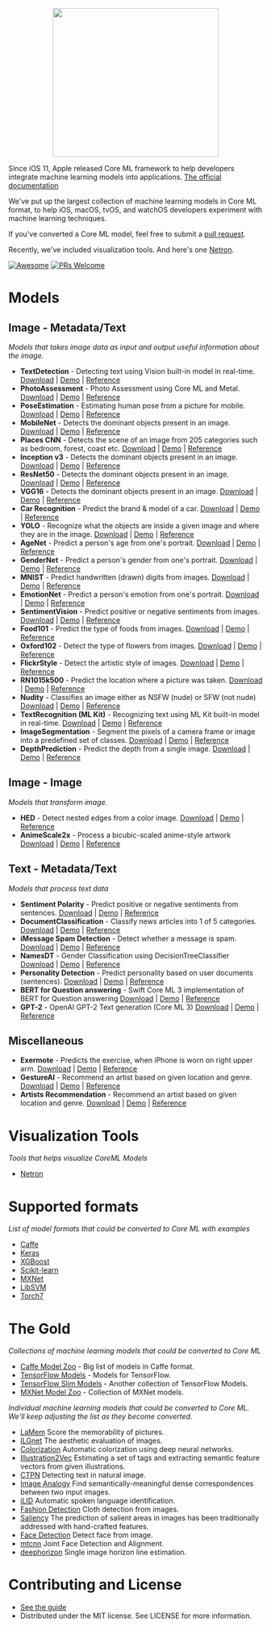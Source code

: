 

<!--
Title: Awesome Core ML Models
Description: A curated list of machine learning models in Core ML format.
Author: Kedan Li
-->
<p align="center">
<img src="images/coreml.png" width="329" height="295"/>
</p>


Since iOS 11, Apple released Core ML framework to help developers integrate machine learning models into applications. [The official documentation](https://developer.apple.com/documentation/coreml)

We've put up the largest collection of machine learning models in Core ML format, to help  iOS, macOS, tvOS, and watchOS developers experiment with machine learning techniques.

If you've converted a Core ML model, feel free to submit a [pull request](https://github.com/likedan/Awesome-CoreML-Models/compare).

Recently, we've included visualization tools. And here's one [Netron](https://lutzroeder.github.io/Netron).

[![Awesome](https://cdn.rawgit.com/sindresorhus/awesome/d7305f38d29fed78fa85652e3a63e154dd8e8829/media/badge.svg)](https://github.com/sindresorhus/awesome)
[![PRs Welcome](https://img.shields.io/badge/PRs-welcome-brightgreen.svg)](http://makeapullrequest.com)

# Models

## Image - Metadata/Text
*Models that takes image data as input and output useful information about the image.*
* **TextDetection** - Detecting text using Vision built-in model in real-time. [Download]() | [Demo](https://github.com/tucan9389/TextDetection-CoreML) | [Reference](https://developer.apple.com/documentation/vision)
* **PhotoAssessment** - Photo Assessment using Core ML and Metal. [Download](https://github.com/yulingtianxia/PhotoAssessment/blob/master/PhotoAssessment-Sample/Sources/NIMANasnet.mlmodel) | [Demo](https://github.com/yulingtianxia/PhotoAssessment) | [Reference](https://arxiv.org/abs/1709.05424)
* **PoseEstimation** - Estimating human pose from a picture for mobile. [Download](https://github.com/edvardHua/PoseEstimationForMobile/tree/master/release) | [Demo](https://github.com/tucan9389/PoseEstimation-CoreML) | [Reference](https://github.com/edvardHua/PoseEstimationForMobile)
* **MobileNet** - Detects the dominant objects present in an image. [Download](https://github.com/hollance/MobileNet-CoreML/raw/master/MobileNet.mlmodel) | [Demo](https://github.com/hollance/MobileNet-CoreML) | [Reference](https://arxiv.org/abs/1704.04861)
* **Places CNN** - Detects the scene of an image from 205 categories such as bedroom, forest, coast etc. [Download](https://github.com/hollance/MobileNet-CoreML/raw/master/MobileNet.mlmodel) | [Demo](https://github.com/chenyi1989/CoreMLDemo) | [Reference](http://places.csail.mit.edu/index.html)
* **Inception v3** - Detects the dominant objects present in an image. [Download](https://github.com/yulingtianxia/Core-ML-Sample/blob/master/CoreMLSample/Inceptionv3.mlmodel) | [Demo](https://github.com/yulingtianxia/Core-ML-Sample/) | [Reference](https://arxiv.org/abs/1512.00567)
* **ResNet50** - Detects the dominant objects present in an image. [Download](https://github.com/ytakzk/CoreML-samples/blob/master/CoreML-samples/Resnet50.mlmodel) | [Demo](https://github.com/ytakzk/CoreML-samples) | [Reference](https://arxiv.org/abs/1512.03385)
* **VGG16** - Detects the dominant objects present in an image. [Download](https://docs-assets.developer.apple.com/coreml/models/VGG16.mlmodel) | [Demo](https://github.com/alaphao/CoreMLExample) | [Reference](https://arxiv.org/abs/1409.1556)
* **Car Recognition** - Predict the brand & model of a car. [Download](https://github.com/likedan/Core-ML-Car-Recognition/blob/master/Convert/CarRecognition.mlmodel) | [Demo](https://github.com/ytakzk/CoreML-samples) | [Reference](http://mmlab.ie.cuhk.edu.hk/datasets/comp_cars/index.html)
* **YOLO** - Recognize what the objects are inside a given image and where they are in the image. [Download](https://github.com/hollance/YOLO-CoreML-MPSNNGraph/blob/master/TinyYOLO-CoreML/TinyYOLO-CoreML/TinyYOLO.mlmodel) | [Demo](https://github.com/hollance/YOLO-CoreML-MPSNNGraph) | [Reference](http://machinethink.net/blog/object-detection-with-yolo)
* **AgeNet** - Predict a person's age from one's portrait. [Download](https://drive.google.com/file/d/0B1ghKa_MYL6mT1J3T1BEeWx4TWc/view?usp=sharing) | [Demo](https://github.com/cocoa-ai/FacesVisionDemo) | [Reference](http://www.openu.ac.il/home/hassner/projects/cnn_agegender/)
* **GenderNet** - Predict a person's gender from one's portrait. [Download](https://drive.google.com/file/d/0B1ghKa_MYL6mYkNsZHlyc2ZuaFk/view?usp=sharing) | [Demo](https://github.com/cocoa-ai/FacesVisionDemo) | [Reference](http://www.openu.ac.il/home/hassner/projects/cnn_agegender/)
* **MNIST** - Predict handwritten (drawn) digits from images. [Download](https://github.com/ph1ps/MNIST-CoreML/raw/master/MNISTPrediction/MNIST.mlmodel) | [Demo](https://github.com/ph1ps/MNIST-CoreML) | [Reference](http://yann.lecun.com/exdb/mnist/)
* **EmotionNet** - Predict a person's emotion from one's portrait. [Download](https://drive.google.com/file/d/0B1ghKa_MYL6mTlYtRGdXNFlpWDQ/view?usp=sharing) | [Demo](https://github.com/cocoa-ai/FacesVisionDemo) | [Reference](http://www.openu.ac.il/home/hassner/projects/cnn_emotions/)
* **SentimentVision** - Predict positive or negative sentiments from images. [Download](https://drive.google.com/open?id=0B1ghKa_MYL6mZ0dITW5uZlgyNTg) | [Demo](https://github.com/cocoa-ai/SentimentVisionDemo) | [Reference](http://www.sciencedirect.com/science/article/pii/S0262885617300355?via%3Dihub)
* **Food101** - Predict the type of foods from images. [Download](https://drive.google.com/open?id=0B5TjkH3njRqnVjBPZGRZbkNITjA) | [Demo](https://github.com/ph1ps/Food101-CoreML) | [Reference](http://visiir.lip6.fr/explore)
* **Oxford102** - Detect the type of flowers from images. [Download](https://drive.google.com/file/d/0B1ghKa_MYL6meDBHT2NaZGxkNzQ/view?usp=sharing) | [Demo](https://github.com/cocoa-ai/FlowersVisionDemo) | [Reference](http://jimgoo.com/flower-power/)
* **FlickrStyle** - Detect the artistic style of images. [Download](https://drive.google.com/file/d/0B1ghKa_MYL6meDBHT2NaZGxkNzQ/view?usp=sharing) | [Demo](https://github.com/cocoa-ai/StylesVisionDemo) | [Reference](http://sergeykarayev.com/files/1311.3715v3.pdf)
* **RN1015k500** - Predict the location where a picture was taken. [Download](https://s3.amazonaws.com/aws-bigdata-blog/artifacts/RN1015k500/RN1015k500.mlmodel) | [Demo](https://github.com/awslabs/MXNet2CoreML_iOS_sample_app) | [Reference](https://aws.amazon.com/blogs/ai/estimating-the-location-of-images-using-mxnet-and-multimedia-commons-dataset-on-aws-ec2)
* **Nudity** - Classifies an image either as NSFW (nude) or SFW (not nude)
 [Download](https://drive.google.com/open?id=0B5TjkH3njRqncDJpdDB1Tkl2S2s) | [Demo](https://github.com/ph1ps/Nudity-CoreML) | [Reference](https://github.com/yahoo/open_nsfw)
* **TextRecognition (ML Kit)** - Recognizing text using ML Kit built-in model in real-time. [Download]() | [Demo](https://github.com/tucan9389/TextRecognition-MLKit) | [Reference](https://firebase.google.com/docs/ml-kit/ios/recognize-text)
* **ImageSegmentation** - Segment the pixels of a camera frame or image into a predefined set of classes. [Download](https://developer.apple.com/machine-learning/models/) | [Demo](https://github.com/tucan9389/ImageSegmentation-CoreML) | [Reference](https://github.com/tensorflow/models/tree/master/research/deeplab)
* **DepthPrediction** - Predict the depth from a single image. [Download](https://developer.apple.com/machine-learning/models/) | [Demo](https://github.com/tucan9389/DepthPrediction-CoreML) | [Reference](https://github.com/iro-cp/FCRN-DepthPrediction)

## Image - Image
*Models that transform image.*
* **HED** - Detect nested edges from a color image. [Download](https://github.com/s1ddok/HED-CoreML/blob/master/HED-CoreML/Models/HED_so.mlmodel) | [Demo](https://github.com/s1ddok/HED-CoreML) | [Reference](http://dl.acm.org/citation.cfm?id=2654889)
* **AnimeScale2x** - Process a bicubic-scaled anime-style artwork [Download](https://github.com/imxieyi/waifu2x-ios/blob/master/waifu2x/models/anime_noise0_model.mlmodel) | [Demo](https://github.com/imxieyi/waifu2x-ios) | [Reference](https://arxiv.org/abs/1501.00092)

## Text - Metadata/Text
*Models that process text data*
* **Sentiment Polarity** - Predict positive or negative sentiments from sentences. [Download](https://github.com/cocoa-ai/SentimentCoreMLDemo/raw/master/SentimentPolarity/Resources/SentimentPolarity.mlmodel) | [Demo](https://github.com/cocoa-ai/SentimentCoreMLDemo) | [Reference](http://boston.lti.cs.cmu.edu/classes/95-865-K/HW/HW3/)
* **DocumentClassification** - Classify news articles into 1 of 5 categories. [Download](https://github.com/toddkramer/DocumentClassifier/blob/master/Sources/DocumentClassification.mlmodel) | [Demo](https://github.com/toddkramer/DocumentClassifier) | [Reference](https://github.com/toddkramer/DocumentClassifier/)
* **iMessage Spam Detection** - Detect whether a message is spam. [Download](https://github.com/gkswamy98/imessage-spam-detection/blob/master/MessageClassifier.mlmodel) | [Demo](https://github.com/gkswamy98/imessage-spam-detection/tree/master) | [Reference](http://www.dt.fee.unicamp.br/~tiago/smsspamcollection/)
* **NamesDT** - Gender Classification using DecisionTreeClassifier [Download](https://github.com/cocoa-ai/NamesCoreMLDemo/blob/master/Names/Resources/NamesDT.mlmodel) | [Demo](https://github.com/cocoa-ai/NamesCoreMLDemo) | [Reference](http://nlpforhackers.io/)
* **Personality Detection** - Predict personality based on user documents (sentences). [Download](https://github.com/novinfard/profiler-sentiment-analysis/tree/master/ios_app/ProfilerSA/ML%20Models) | [Demo](https://github.com/novinfard/profiler-sentiment-analysis/) | [Reference](https://github.com/novinfard/profiler-sentiment-analysis/blob/master/dissertation-v6.pdf)
* **BERT for Question answering** - Swift Core ML 3 implementation of BERT for Question answering [Download](https://github.com/huggingface/swift-coreml-transformers/blob/master/Resources/BERTSQUADFP16.mlmodel) | [Demo](https://github.com/huggingface/swift-coreml-transformers#-bert) | [Reference](https://github.com/huggingface/pytorch-transformers#run_squadpy-fine-tuning-on-squad-for-question-answering)
* **GPT-2** - OpenAI GPT-2 Text generation (Core ML 3) [Download](https://github.com/huggingface/swift-coreml-transformers/blob/master/Resources/gpt2-512.mlmodel) | [Demo](https://github.com/huggingface/swift-coreml-transformers#-gpt-2) | [Reference](https://github.com/huggingface/pytorch-transformers)
## Miscellaneous
* **Exermote** - Predicts the exercise, when iPhone is worn on right upper arm. [Download](https://github.com/Lausbert/Exermote/tree/master/ExermoteInference) | [Demo](https://github.com/Lausbert/Exermote/tree/master/ExermoteInference) | [Reference](http://lausbert.com/2017/08/03/exermote/)
* **GestureAI** - Recommend an artist based on given location and genre. [Download](https://goo.gl/avdMjD) | [Demo](https://github.com/akimach/GestureAI-CoreML-iOS) | [Reference](https://github.com/akimach/GestureAI-iOS/tree/master/GestureAI)
* **Artists Recommendation** - Recommend an artist based on given location and genre. [Download](https://github.com/agnosticdev/Blog-Examples/blob/master/UsingCoreMLtoCreateASongRecommendationEngine/Artist.mlmodel) | [Demo]() | [Reference](https://www.agnosticdev.com/blog-entry/python/using-scikit-learn-and-coreml-create-music-recommendation-engine)

# Visualization Tools
*Tools that helps visualize CoreML Models*
* [Netron](https://lutzroeder.github.io/Netron)

# Supported formats
*List of model formats that could be converted to Core ML with examples*
* [Caffe](https://apple.github.io/coremltools/generated/coremltools.converters.caffe.convert.html)
* [Keras](https://apple.github.io/coremltools/generated/coremltools.converters.keras.convert.html)
* [XGBoost](https://apple.github.io/coremltools/generated/coremltools.converters.xgboost.convert.html)
* [Scikit-learn](https://apple.github.io/coremltools/generated/coremltools.converters.sklearn.convert.html)
* [MXNet](https://aws.amazon.com/blogs/ai/bring-machine-learning-to-ios-apps-using-apache-mxnet-and-apple-core-ml/)
* [LibSVM](https://apple.github.io/coremltools/generated/coremltools.converters.libsvm.convert.html)
* [Torch7](https://github.com/prisma-ai/torch2coreml)

# The Gold
*Collections of machine learning models that could be converted to Core ML*

* [Caffe Model Zoo](https://github.com/BVLC/caffe/wiki/Model-Zoo) - Big list of models in Caffe format.
* [TensorFlow Models](https://github.com/tensorflow/models) - Models for TensorFlow.
* [TensorFlow Slim Models](https://github.com/tensorflow/models/tree/master/research/slim/README.md) - Another collection of TensorFlow Models.
* [MXNet Model Zoo](https://mxnet.incubator.apache.org/model_zoo/) - Collection of MXNet models.

*Individual machine learning models that could be converted to Core ML. We'll keep adjusting the list as they become converted.*
* [LaMem](https://github.com/MiyainNYC/Visual-Memorability-through-Caffe) Score the memorability of pictures.
* [ILGnet](https://github.com/BestiVictory/ILGnet) The aesthetic evaluation of images.
* [Colorization](https://github.com/richzhang/colorization) Automatic colorization using deep neural networks.
* [Illustration2Vec](https://github.com/rezoo/illustration2vec) Estimating a set of tags and extracting semantic feature vectors from given illustrations.
* [CTPN](https://github.com/tianzhi0549/CTPN) Detecting text in natural image.
* [Image Analogy](https://github.com/msracver/Deep-Image-Analogy) Find semantically-meaningful dense correspondences between two input images.
* [iLID](https://github.com/twerkmeister/iLID) Automatic spoken language identification.
* [Fashion Detection](https://github.com/liuziwei7/fashion-detection) Cloth detection from images.
* [Saliency](https://github.com/imatge-upc/saliency-2016-cvpr) The prediction of salient areas in images has been traditionally addressed with hand-crafted features.
* [Face Detection](https://github.com/DolotovEvgeniy/DeepPyramid) Detect face from image.
* [mtcnn](https://github.com/CongWeilin/mtcnn-caffe) Joint Face Detection and Alignment.
* [deephorizon](https://github.com/scottworkman/deephorizon) Single image horizon line estimation.

# Contributing and License
* [See the guide](https://github.com/likedan/Awesome-CoreML-Models/blob/master/.github/CONTRIBUTING.md)
* Distributed under the MIT license. See LICENSE for more information.
